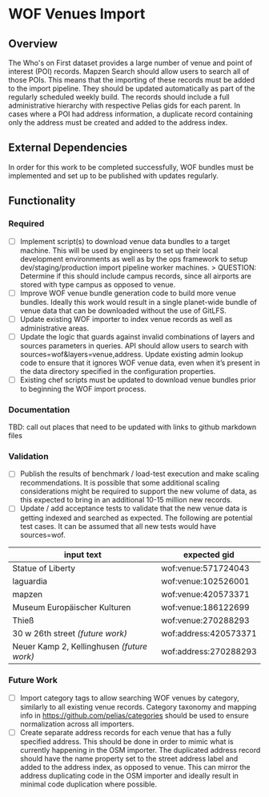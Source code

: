 # WOF Venues Import

## Overview

The Who's on First dataset provides a large number of venue and point of interest (POI) records. Mapzen Search should allow users to search all of those POIs. This means that the importing of these records must be added to the import pipeline. They should be updated automatically as part of the regularly scheduled weekly build. The records should include a full administrative hierarchy with respective Pelias gids for each parent. In cases where a POI had address information, a duplicate record containing only the address must be created and added to the address index.

## External Dependencies

In order for this work to be completed successfully, WOF bundles must be implemented and set up to be published with updates regularly.

## Functionality

### Required
- [ ] Implement script(s) to download venue data bundles to a target machine. This will be used by engineers to set up their local development environments as well as by the ops framework to setup dev/staging/production import pipeline worker machines. 
		> QUESTION: Determine if this should include campus records, since all airports are stored with type campus as opposed to venue. 
- [ ] Improve WOF venue bundle generation code to build more venue bundles. Ideally this work would result in a single planet-wide bundle of venue data that can be downloaded without the use of GitLFS.
- [ ] Update existing WOF importer to index venue records as well as administrative areas.
- [ ] Update the logic that guards against invalid combinations of layers and sources parameters in queries. API should allow users to search with sources=wof&layers=venue,address.
Update existing admin lookup code to ensure that it ignores WOF venue data, even when it’s present in the data directory specified in the configuration properties.
- [ ] Existing chef scripts must be updated to download venue bundles prior to beginning the WOF import process.

### Documentation
TBD: call out places that need to be updated with links to github markdown files

### Validation
- [ ] Publish the results of benchmark / load-test execution and make scaling recommendations. It is possible that some additional scaling considerations might be required to support the new volume of data, as this expected to bring in an additional 10-15 million new records.
- [ ] Update / add acceptance tests to validate that the new venue data is getting indexed and searched as expected. The following are potential test cases. It can be assumed that all new tests would have sources=wof.

| input text | expected gid |
| --- | --- |
|Statue of Liberty | wof:venue:571724043|
|laguardia|wof:venue:102526001|
|mapzen|wof:venue:420573371|
|Museum Europäischer Kulturen|wof:venue:186122699|
|Thieß|wof:venue:270288293|
|30 w 26th street _(future work)_|wof:address:420573371|
|Neuer Kamp 2, Kellinghusen _(future work)_|wof:address:270288293|


### Future Work
- [ ] Import category tags to allow searching WOF venues by category, similarly to all existing venue records. Category taxonomy and mapping info in https://github.com/pelias/categories should be used to ensure normalization across all importers.
- [ ] Create separate address records for each venue that has a fully specified address. This should be done in order to mimic what is currently happening in the OSM importer. The duplicated address record should have the name property set to the street address label and added to the address index, as opposed to venue. This can mirror the address duplicating code in the OSM importer and ideally result in minimal code duplication where possible.
